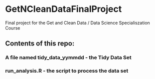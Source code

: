 # GetNCleanDataFinalProject
Final project for the Get and Clean Data / Data Science Specialiszation Course

## Contents of this repo:
### A file named tidy_data_yymmdd - the Tidy Data Set
### run_analysis.R - the script to process the data set
